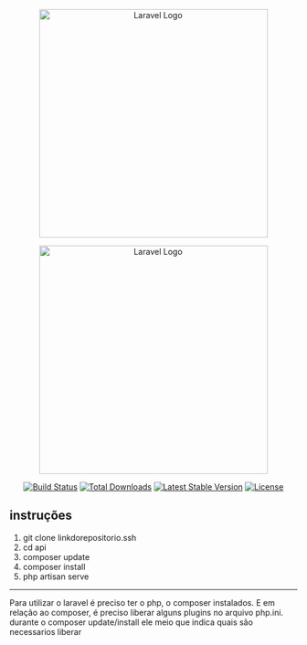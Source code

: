 <p align="center"><a href="https://laravel.com" target="_blank"><img src="https://lh3.googleusercontent.com/p/AF1QipMrbkI-94GMJPMxjNzbbuIOpHg6JqcYs_A3FnGl=s680-w680-h510" width="400" alt="Laravel Logo"></a></p>
<p align="center"><a href="https://laravel.com" target="_blank"><img src="https://raw.githubusercontent.com/laravel/art/master/logo-lockup/5%20SVG/2%20CMYK/1%20Full%20Color/laravel-logolockup-cmyk-red.svg" width="400" alt="Laravel Logo"></a></p>

<p align="center">
<a href="https://github.com/laravel/framework/actions"><img src="https://github.com/laravel/framework/workflows/tests/badge.svg" alt="Build Status"></a>
<a href="https://packagist.org/packages/laravel/framework"><img src="https://img.shields.io/packagist/dt/laravel/framework" alt="Total Downloads"></a>
<a href="https://packagist.org/packages/laravel/framework"><img src="https://img.shields.io/packagist/v/laravel/framework" alt="Latest Stable Version"></a>
<a href="https://packagist.org/packages/laravel/framework"><img src="https://img.shields.io/packagist/l/laravel/framework" alt="License"></a>
</p>

## instruções

<ol>
    <li>
        git clone linkdorepositorio.ssh
    </li>
    <li>
        cd api
    </li>
    <li>
        composer update
    </li>
    <li>
        composer install
    </li>
    <li>
        php artisan serve
    </li>
</ol>
<hr>
<p>
    Para utilizar o laravel é preciso ter o php, o composer instalados. E em relação ao composer, é preciso liberar alguns plugins no arquivo php.ini. durante o composer update/install ele meio que indica quais são necessarios liberar
</p>


